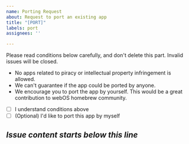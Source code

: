 ```yaml
---
name: Porting Request
about: Request to port an existing app
title: "[PORT]"
labels: port
assignees: ''

---
```


Please read conditions below carefully, and don't delete this part. Invalid issues will be closed.

* No apps related to piracy or intellectual property infringement is allowed.
* We can't guarantee if the app could be ported by anyone.
* We encourage you to port the app by yourself. This would be a great contribution to webOS homebrew community.

- [ ] I understand conditions above
- [ ] (Optional) I'd like to port this app by myself

*Issue content starts below this line*
---
